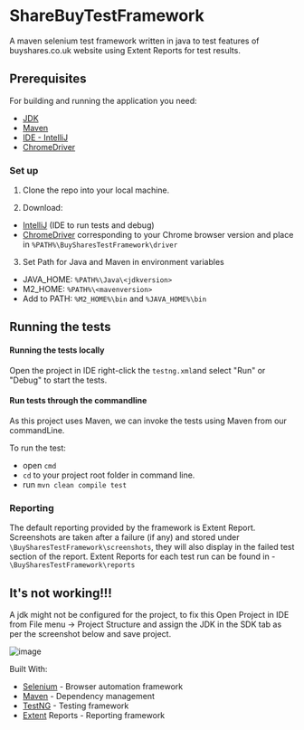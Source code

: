 
# ShareBuyTestFramework
A maven selenium test framework written in java to test features of buyshares.co.uk website using Extent Reports for test results.

## Prerequisites
For building and running the application you need:
* [JDK](https://www.oracle.com/java/technologies/javase/javase-jdk8-downloads.html)
* [Maven](https://maven.apache.org/download.cgi?Preferred=ftp://ftp.osuosl.org/pub/apache/)
* [IDE - IntelliJ](https://www.jetbrains.com/idea/download/#section=windows)
* [ChromeDriver](https://https://chromedriver.chromium.org/downloads)

### Set up
1. Clone the repo into your local machine.

2. Download:
- [IntelliJ](https://www.jetbrains.com/idea/download/#section=windows) (IDE to run tests and debug)
- [ChromeDriver](https://https://chromedriver.chromium.org/downloads) corresponding to your Chrome browser version and place in `%PATH%\BuySharesTestFramework\driver`

3. Set Path for Java and Maven in environment variables
* JAVA_HOME: `%PATH%\Java\<jdkversion>`
* M2_HOME: `%PATH%\<mavenversion>`
* Add to PATH: `%M2_HOME%\bin` and `%JAVA_HOME%\bin` 

## Running the tests

#### Running the tests locally

Open the project in IDE right-click the `testng.xml`and select "Run" or "Debug" to start the tests.

#### Run tests through the commandline

As this project uses Maven, we can invoke the tests using Maven from our commandLine.

To run the test:
- open `cmd`  
- `cd` to your project root folder in command line.
- run `mvn clean compile test` 

### Reporting
The default reporting provided by the framework is Extent Report. Screenshots are taken after a failure (if any) and stored under `\BuySharesTestFramework\screenshots`, they will also display in the failed test section of the report.
Extent Reports for each test run can be found in - `\BuySharesTestFramework\reports`

## It's not working!!!

A jdk might not be configured for the project, to fix this Open Project in IDE from File menu -> Project Structure and assign the JDK in the SDK tab as per the screenshot below and save project. 

![image](https://user-images.githubusercontent.com/24316826/149125478-09700604-f176-476a-ad72-a420c261dc7e.png)

Built With:

- [Selenium](https://github.com/SeleniumHQ/selenium) - Browser automation framework
- [Maven](https://maven.apache.org/) - Dependency management
- [TestNG](https://github.com/cbeust/testng) - Testing framework
- [Extent](https://github.com/extent-framework/extentreports-java) Reports - Reporting framework
